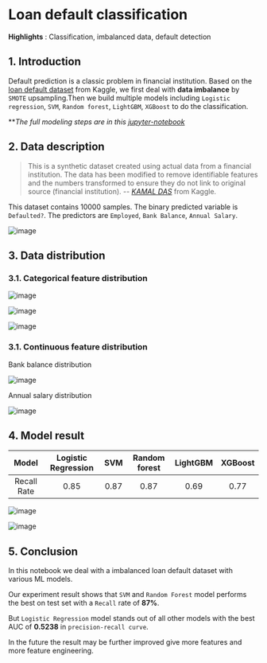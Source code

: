 # Loan default classification

**Highlights** : Classification, imbalanced data, default detection


## 1. Introduction

Default prediction is a classic problem in financial institution. Based on the [loan default dataset](https://www.kaggle.com/datasets/kmldas/loan-default-prediction) from Kaggle, we first deal with **data imbalance** by `SMOTE` upsampling.Then we build multiple models including `Logistic regression`, `SVM`, `Random forest`, `LightGBM`, `XGBoost` to do the classification. 

**_The full modeling steps are in this [jupyter-notebook](https://github.com/NuoLeiNYU/loan-default-classification/blob/master/loan-default-prediction.ipynb)_

## 2. Data description

> This is a synthetic dataset created using actual data from a financial institution. The data has been modified to remove identifiable features and the numbers transformed to ensure they do not link to original source (financial institution).
> -- <cite> [KAMAL DAS](https://www.kaggle.com/datasets/kmldas/loan-default-prediction) </cite> from Kaggle.


This dataset contains 10000 samples. The binary predicted variable is `Defaulted?`. The predictors are `Employed`, `Bank Balance`, `Annual Salary`.

![image](readme_image/data_head.png)


## 3. Data distribution

### 3.1. Categorical feature distribution

![image](readme_image/Default%20Status.svg)

![image](readme_image/Employed%20Status.svg)

![image](readme_image/Default%20related%20with%20employment.svg)


### 3.1. Continuous feature distribution

Bank balance distribution

![image](readme_image/Bank%20balance%20distribution.svg)

Annual salary distribution

![image](readme_image/Annual%20salary%20distribution.svg)

## 4. Model result

|    Model    | Logistic Regression |  SVM | Random forest | LightGBM | XGBoost |
|:-----------:|:-------------------:|:----:|:-------------:|:--------:|:-------:|
| Recall Rate |         0.85        | 0.87 |      0.87     |   0.69   |   0.77  |


![image](readme_image/roc%20curve.svg)

![image](readme_image/pr%20curve.svg)

## 5. Conclusion

In this notebook we deal with a imbalanced loan default dataset with various ML models. 

Our experiment result shows that `SVM` and `Random Forest` model performs the best on test set with a `Recall` rate of **87%**.

But `Logistic Regression` model stands out of all other models with the best AUC of **0.5238** in `precision-recall curve`.

In the future the result may be further improved give more features and more feature engineering.